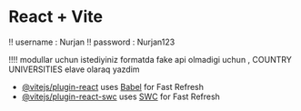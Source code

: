 # React + Vite


!! username : Nurjan 
!! password : Nurjan123

!!!! modullar uchun istediyiniz formatda fake api olmadigi uchun , COUNTRY UNIVERSITIES elave olaraq yazdim




- [@vitejs/plugin-react](https://github.com/vitejs/vite-plugin-react/blob/main/packages/plugin-react/README.md) uses [Babel](https://babeljs.io/) for Fast Refresh
- [@vitejs/plugin-react-swc](https://github.com/vitejs/vite-plugin-react-swc) uses [SWC](https://swc.rs/) for Fast Refresh
